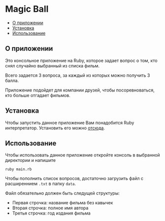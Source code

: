 # Magic Ball


- [О приложении](#about)
- [Установка](#getting_started)
- [Использование](#usage)

## О приложении <a name = "about"></a>

Это консольное приложение на Ruby, которое задает вопрос о том, кто снял случайно выбранный из списка фильм.

Всего задается 3 вопроса, за каждый из которых можно получить 3 балла.

Приложение подойдет для компании друзей, чтобы посоревноваться, кто больше отгадает фильмов.

## Установка <a name = "getting_started"></a>

Чтобы запустить данное приложение Вам понадобится Ruby интерпретатор.
Установить его можно [отсюда](https://rubyinstaller.org/).

## Использование <a name = "usage"></a>

Чтобы использовать данное приложение откройте консоль в выбранной директории и напишите
```
ruby main.rb
```

Чтобы пополнить список вопросов, достаточно загрузить файл с расширеннием `.txt` в папку `data`.

Файл обязательно должен быть следущей структуры:

* Первая строчка: название фильма без кавычек
* Вторая строчка: полное имя автора
* Третья строчка: год издания фильма
